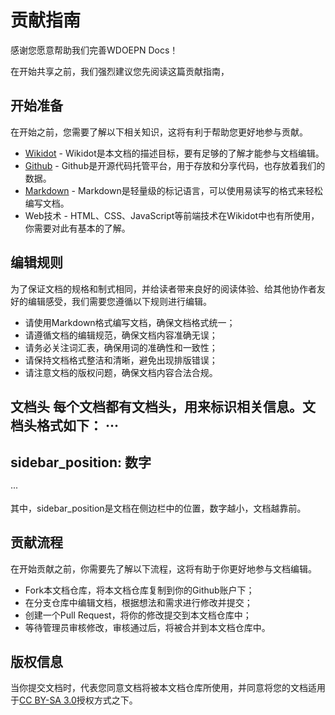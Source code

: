 # 贡献指南
感谢您愿意帮助我们完善WDOEPN Docs！

在开始共享之前，我们强烈建议您先阅读这篇贡献指南，

## 开始准备
在开始之前，您需要了解以下相关知识，这将有利于帮助您更好地参与贡献。
* [Wikidot](https://www.wikidot.com/) - Wikidot是本文档的描述目标，要有足够的了解才能参与文档编辑。
* [Github](https://github.com/) - Github是开源代码托管平台，用于存放和分享代码，也存放着我们的数据。
* [Markdown](https://markdown.com.cn/) - Markdown是轻量级的标记语言，可以使用易读写的格式来轻松编写文档。
* Web技术 - HTML、CSS、JavaScript等前端技术在Wikidot中也有所使用，你需要对此有基本的了解。

## 编辑规则
为了保证文档的规格和制式相同，并给读者带来良好的阅读体验、给其他协作者友好的编辑感受，我们需要您遵循以下规则进行编辑。
* 请使用Markdown格式编写文档，确保文档格式统一；
* 请遵循文档的编辑规范，确保文档内容准确无误；
* 请务必关注词汇表，确保用词的准确性和一致性；
* 请保持文档格式整洁和清晰，避免出现排版错误；
* 请注意文档的版权问题，确保文档内容合法合规。

**文档头**
每个文档都有文档头，用来标识相关信息。文档头格式如下：
···
---
sidebar_position: 数字
---
···

其中，sidebar_position是文档在侧边栏中的位置，数字越小，文档越靠前。

## 贡献流程
在开始贡献之前，你需要先了解以下流程，这将有助于你更好地参与文档编辑。
* Fork本文档仓库，将本文档仓库复制到你的Github账户下；
* 在分支仓库中编辑文档，根据想法和需求进行修改并提交；
* 创建一个Pull Request，将你的修改提交到本文档仓库中；
* 等待管理员审核修改，审核通过后，将被合并到本文档仓库中。

## 版权信息
当你提交文档时，代表您同意文档将被本文档仓库所使用，并同意将您的文档适用于[CC BY-SA 3.0](https://creativecommons.org/licenses/by-sa/3.0/legalcode.en)授权方式之下。